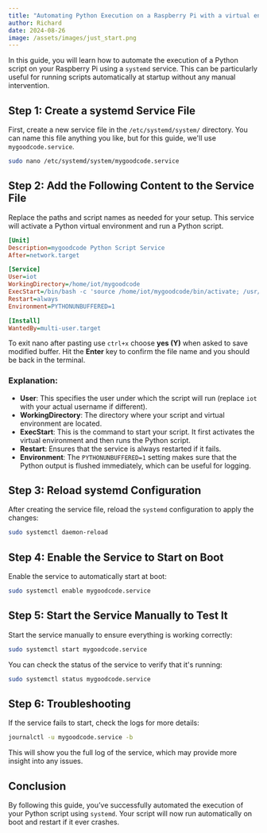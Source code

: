 ```yaml
---
title: "Automating Python Execution on a Raspberry Pi with a virtual environment"
author: Richard
date: 2024-08-26
image: /assets/images/just_start.png
---
```



In this guide, you will learn how to automate the execution of a Python script on your Raspberry Pi using a `systemd` service. This can be particularly useful for running scripts automatically at startup without any manual intervention.

## Step 1: Create a systemd Service File

First, create a new service file in the `/etc/systemd/system/` directory. You can name this file anything you like, but for this guide, we'll use `mygoodcode.service`.

```bash
sudo nano /etc/systemd/system/mygoodcode.service
```

## Step 2: Add the Following Content to the Service File

Replace the paths and script names as needed for your setup. This service will activate a Python virtual environment and run a Python script.

```ini
[Unit]
Description=mygoodcode Python Script Service
After=network.target

[Service]
User=iot
WorkingDirectory=/home/iot/mygoodcode
ExecStart=/bin/bash -c 'source /home/iot/mygoodcode/bin/activate; /usr/bin/python3 /home/iot/mygoodcode/app.py'
Restart=always
Environment=PYTHONUNBUFFERED=1

[Install]
WantedBy=multi-user.target
```

To exit nano after pasting use `ctrl+x` choose **yes (Y)** when asked to save modified buffer. Hit the **Enter** key to confirm the file name and you should be back in the terminal.
### Explanation:
- **User**: This specifies the user under which the script will run (replace `iot` with your actual username if different).
- **WorkingDirectory**: The directory where your script and virtual environment are located.
- **ExecStart**: This is the command to start your script. It first activates the virtual environment and then runs the Python script.
- **Restart**: Ensures that the service is always restarted if it fails.
- **Environment**: The `PYTHONUNBUFFERED=1` setting makes sure that the Python output is flushed immediately, which can be useful for logging.

## Step 3: Reload systemd Configuration

After creating the service file, reload the `systemd` configuration to apply the changes:

```bash
sudo systemctl daemon-reload
```

## Step 4: Enable the Service to Start on Boot

Enable the service to automatically start at boot:

```bash
sudo systemctl enable mygoodcode.service
```

## Step 5: Start the Service Manually to Test It

Start the service manually to ensure everything is working correctly:

```bash
sudo systemctl start mygoodcode.service
```

You can check the status of the service to verify that it's running:

```bash
sudo systemctl status mygoodcode.service
```

## Step 6: Troubleshooting

If the service fails to start, check the logs for more details:

```bash
journalctl -u mygoodcode.service -b
```

This will show you the full log of the service, which may provide more insight into any issues.

## Conclusion

By following this guide, you’ve successfully automated the execution of your Python script using `systemd`. Your script will now run automatically on boot and restart if it ever crashes.
